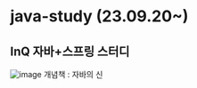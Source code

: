 # java-study (23.09.20~)
## InQ 자바+스프링 스터디
![image](https://github.com/hyezg/java-study/assets/112006114/130443cf-5f62-4cfd-9b26-ba35db711ffd)
개념책 : 자바의 신
